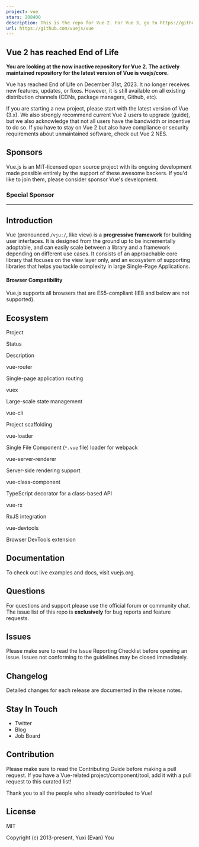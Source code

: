 ```yaml
---
project: vue
stars: 208400
description: This is the repo for Vue 2. For Vue 3, go to https://github.com/vuejs/core
url: https://github.com/vuejs/vue
---
```


Vue 2 has reached End of Life
-----------------------------

**You are looking at the now inactive repository for Vue 2. The actively maintained repository for the latest version of Vue is vuejs/core.**

Vue has reached End of Life on December 31st, 2023. It no longer receives new features, updates, or fixes. However, it is still available on all existing distribution channels (CDNs, package managers, Github, etc).

If you are starting a new project, please start with the latest version of Vue (3.x). We also strongly recommend current Vue 2 users to upgrade (guide), but we also acknowledge that not all users have the bandwidth or incentive to do so. If you have to stay on Vue 2 but also have compliance or security requirements about unmaintained software, check out Vue 2 NES.

Sponsors
--------

Vue.js is an MIT-licensed open source project with its ongoing development made possible entirely by the support of these awesome backers. If you'd like to join them, please consider sponsor Vue's development.

### Special Sponsor

* * *

Introduction
------------

Vue (pronounced `/vjuː/`, like view) is a **progressive framework** for building user interfaces. It is designed from the ground up to be incrementally adoptable, and can easily scale between a library and a framework depending on different use cases. It consists of an approachable core library that focuses on the view layer only, and an ecosystem of supporting libraries that helps you tackle complexity in large Single-Page Applications.

#### Browser Compatibility

Vue.js supports all browsers that are ES5-compliant (IE8 and below are not supported).

Ecosystem
---------

Project

Status

Description

vue-router

Single-page application routing

vuex

Large-scale state management

vue-cli

Project scaffolding

vue-loader

Single File Component (`*.vue` file) loader for webpack

vue-server-renderer

Server-side rendering support

vue-class-component

TypeScript decorator for a class-based API

vue-rx

RxJS integration

vue-devtools

Browser DevTools extension

Documentation
-------------

To check out live examples and docs, visit vuejs.org.

Questions
---------

For questions and support please use the official forum or community chat. The issue list of this repo is **exclusively** for bug reports and feature requests.

Issues
------

Please make sure to read the Issue Reporting Checklist before opening an issue. Issues not conforming to the guidelines may be closed immediately.

Changelog
---------

Detailed changes for each release are documented in the release notes.

Stay In Touch
-------------

-   Twitter
-   Blog
-   Job Board

Contribution
------------

Please make sure to read the Contributing Guide before making a pull request. If you have a Vue-related project/component/tool, add it with a pull request to this curated list!

Thank you to all the people who already contributed to Vue!

License
-------

MIT

Copyright (c) 2013-present, Yuxi (Evan) You
